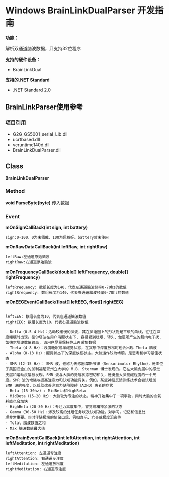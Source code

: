 # Windows BrainLinkDualParser 开发指南

**功能：**

解析双通道脑波数据，只支持32位程序 

**支持的硬件设备：**
   - BrainLinkDual

**支持的.NET Standard**

- .NET Standard 2.0

## BrainLinkParser使用参考

### 项目引用

- G2G_GS5001_serial_Lib.dll
- ucrtbased.dll
- vcruntime140d.dll
- BrainLinkDualParser.dll

## Class

**BrainLinkDualParser**

### Method

**void ParseByte(byte)** 传入数据

### Event

**mOnSignCallBack(int sign, int battery)**

```
sign:0-100，0为未佩戴，100为佩戴好。battery暂未使用
```

**mOnRawDataCallBack(int leftRaw, int rightRaw)**

```
leftRaw:左通道原始脑波
rightRaw:右通道原始脑波
```

**mOnFrequencyCallBack(double[] leftFrequency, double[] rightFrequency)**

```
leftRrequency: 数组长度为140，代表左通道脑波频率0-70hz的数值
rightRrequency: 数组长度为140，代表右通道脑波频率0-70hz的数值
```

**mOnEEGEventCallBack(float[] leftEEG, float[] rightEEG)**

```

leftEEG: 数组长度为10，代表左通道脑波数值
rightEEG: 数组长度为10，代表右通道脑波数值

- Delta（0.5-4 Hz）：活动较缓慢的脑波，其在脑电图上的形状则是平缓的曲线，往往在深度睡眠时出现。德尔塔波在用户清醒状态下, 容易受到眨眼、转头、皱眉所产生的肌肉电干扰. 如德尔塔波数值较高, 请用户尽量保持静止再采集数据
- Theta（4-8 Hz）：浅度睡眠或半醒觉状态，在冥想中深度放松时也会出现 Theta 脑波
- Alpha（8-13 Hz）：醒觉状态下的深度放松状态。大脑运作较为畅顺，是思考和学习最佳状态
- SMR（12-15 Hz）： SMR 波，也称为传感器摩斯节律（Sensorimotor Rhythm），是由位于美国旧金山的加利福尼亚州立大学的 M.B. Sterman 博士发现的。它在大脑皮层中的感觉皮层和运动皮层被发现。SMR 波与大脑的觉醒状态密切相关，是衡量大脑觉醒程度的一个尺度。SMR 波的增强与提高注意力和认知功能有关。例如，某些神经反馈训练技术会尝试增加 SMR 波的强度，以帮助改善注意力缺陷障碍（ADHD）患者的症状
- Beta (15-30hz) : MidBeta和HighBeta
- MidBeta（15-20 Hz）：大脑较为专注的状态，精神开始集中于一项事物，同时大脑的血氧耗能也会加快
- HighBeta（20-30 Hz）：专注力高度集中，警觉或精神紧张的状态
- Gamma（30-50 Hz）：涉及较高的处理任务以及认知功能。对学习，记忆和信息处
理非常重要。同时伴随极端的情绪出现，例如喜乐、亢奋或极度沮丧等
- Total 脑波数值之和
- Max 脑波数值最大值

```

**mOnBrainEventCallBack(int leftAttention, int rightAttention, int leftMeditation, int rightMeditation)**

```
leftAttention: 左通道专注度
rightAttention: 右通道专注度
leftMeditation: 左通道放松度
rightMeditation: 右通道专注度
```
